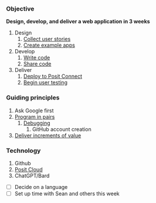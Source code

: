 ### Objective

**Design, develop, and deliver a web application in 3 weeks**

1. Design
	1. [Collect user stories](https://youtu.be/LEPLaYcdgeg)
	2. [Create example apps](https://youtu.be/tZOC09KXdOw)
2. Develop
	1. [Write code](https://youtu.be/8d9Aak8eAL0)
	2. [Share code](https://youtu.be/5wKdo2XJMeU)
3. Deliver
	1. [Deploy to Posit Connect](https://docs.posit.co/connect/user/git-backed/)
	2. [Begin user testing](https://appsilon.com/user-tests-build-better-shiny-apps-with-effective-user-testing/)

### Guiding principles

1. Ask Google first
2. [Program in pairs](https://youtu.be/hc7jHnH5ijE)
	1. [Debugging](https://shiny.posit.co/r/articles/improve/debugging/)
		1. GitHub account creation
3. [Deliver increments of value](https://www.rebelscrum.site/post/the-value-of-incremental-delivery-in-scrum)

### Technology

1. Github
2. [Posit Cloud](https://posit.cloud/spaces/384032/join?access_code=wD_UkGiFJvCJIRWZYm-gSpXoc6uGZ_sfkXkQlKUR)
3. ChatGPT/Bard

- [ ] Decide on a language
- [ ] Set up time with Sean and others this week
